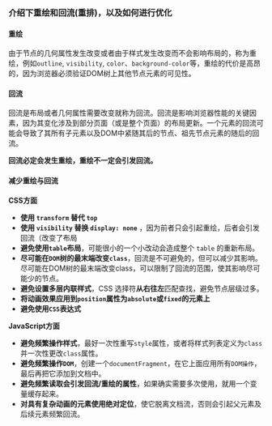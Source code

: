 ### 介绍下重绘和回流(重排)，以及如何进行优化

#### 重绘

 由于节点的几何属性发生改变或者由于样式发生改变而不会影响布局的，称为重绘，例如`outline`, `visibility`, `color`、`background-color`等，重绘的代价是高昂的，因为浏览器必须验证DOM树上其他节点元素的可见性。

#### 回流

回流是布局或者几何属性需要改变就称为回流。回流是影响浏览器性能的关键因素，因为其变化涉及到部分页面（或是整个页面）的布局更新。一个元素的回流可能会导致了其所有子元素以及DOM中紧随其后的节点、祖先节点元素的随后的回流。

**回流必定会发生重绘，重绘不一定会引发回流。**

#### 减少重绘与回流

**CSS方面**

- **使用 `transform` 替代 `top`**
- **使用 `visibility` 替换 `display: none`** ，因为前者只会引起重绘，后者会引发回流（改变了布局
- **避免使用`table`布局**，可能很小的一个小改动会造成整个 `table` 的重新布局。
- **尽可能在`DOM`树的最末端改变`class`**，回流是不可避免的，但可以减少其影响。尽可能在DOM树的最末端改变class，可以限制了回流的范围，使其影响尽可能少的节点。
- **避免设置多层内联样式**，CSS 选择符**从右往左**匹配查找，避免节点层级过多。
- **将动画效果应用到`position`属性为`absolute`或`fixed`的元素上**
- **避免使用`CSS`表达式**

**JavaScript方面**

- **避免频繁操作样式**，最好一次性重写`style`属性，或者将样式列表定义为`class`并一次性更改`class`属性。
- **避免频繁操作`DOM`**，创建一个`documentFragment`，在它上面应用所有`DOM操作`，最后再把它添加到文档中。
- **避免频繁读取会引发回流/重绘的属性**，如果确实需要多次使用，就用一个变量缓存起来。
- **对具有复杂动画的元素使用绝对定位**，使它脱离文档流，否则会引起父元素及后续元素频繁回流。